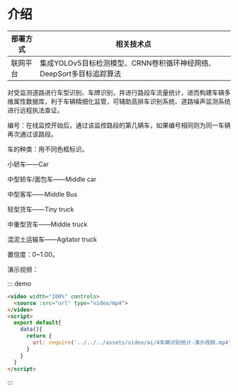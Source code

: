 # 介绍

| 部署方式 | 相关技术点 |
| ---- | ---- |
| 联网平台 | 集成YOLOv5目标检测模型、CRNN卷积循环神经网络、DeepSort多目标追踪算法 |

对受监测道路进行车型识别、车牌识别，并进行路段车流量统计，进而构建车辆多维属性数据库，利于车辆精细化监管，可辅助高排车识别系统、道路噪声监测系统进行远程执法查证。

编号：在线监控开始后，通过该监控路段的第几辆车，如果编号相同则为同一车辆再次通过该路段。

车的种类：用不同色框标识。

小轿车——Car

中型轿车/面包车——Middle car

中型客车——Middle Bus

轻型货车——Tiny truck

中重型货车——Middle truck

混泥土运输车——Agitator truck

置信度：0~1.00。

演示视频：

::: demo

```html
<video width="100%" controls>
  <source :src="url" type="video/mp4">
</video>
<script>
  export default{
    data(){
      return {
        url: require('../../../assets/video/ai/4车辆识别统计-演示视频.mp4')
      }
    }
  }
</script>
```

:::
